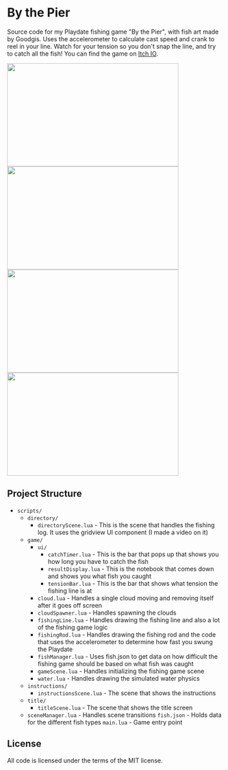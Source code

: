# By the Pier
Source code for my Playdate fishing game "By the Pier", with fish art made by Goodgis. Uses the accelerometer to calculate cast speed and crank to reel in your line. Watch for your tension so you don't snap the line, and try to catch all the fish! You can find the game on [Itch IO](https://squidgod.itch.io/by-the-pier).

<img src="https://github.com/user-attachments/assets/e1686966-bc26-45ba-81b4-ed13794cef57" width="400" height="240"/>
<img src="https://github.com/user-attachments/assets/267555c3-538e-4bc7-9599-7cc6f430af20" width="400" height="240"/>
<img src="https://github.com/user-attachments/assets/09fe92db-a4a4-41fd-aff4-19dc0751e63d" width="400" height="240"/>
<img src="https://github.com/user-attachments/assets/e1127262-5a72-4376-ad7f-4756d9e5f9b4" width="400" height="240"/>

## Project Structure
- `scripts/`
    - `directory/`
        - `directoryScene.lua` - This is the scene that handles the fishing log. It uses the gridview UI component (I made a video on it)
    - `game/`
        - `ui/`
            - `catchTimer.lua` - This is the bar that pops up that shows you how long you have to catch the fish
            - `resultDisplay.lua` - This is the notebook that comes down and shows you what fish you caught
            - `tensionBar.lua` - This is the bar that shows what tension the fishing line is at
        - `cloud.lua` - Handles a single cloud moving and removing itself after it goes off screen
        - `cloudSpawner.lua` - Handles spawning the clouds
        - `fishingLine.lua` - Handles drawing the fishing line and also a lot of the fishing game logic
        - `fishingRod.lua` - Handles drawing the fishing rod and the code that uses the accelerometer to determine how fast you swung the Playdate
        - `fishManager.lua` - Uses fish.json to get data on how difficult the fishing game should be based on what fish was caught
        - `gameScene.lua` - Handles initializing the fishing game scene
        - `water.lua` - Handles drawing the simulated water physics
    - `instructions/`
        - `instructionsScene.lua` - The scene that shows the instructions
    - `title/`
        - `titleScene.lua` - The scene that shows the title screen
    - `sceneManager.lua` - Handles scene transitions
`fish.json` - Holds data for the different fish types
`main.lua` - Game entry point

## License
All code is licensed under the terms of the MIT license.
